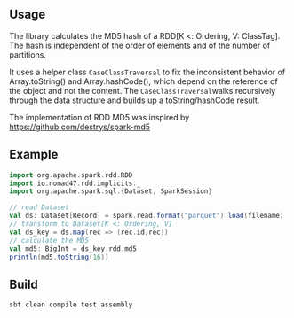 ## Usage

The library calculates the MD5 hash of a RDD[K <: Ordering, V: ClassTag]. The hash is independent of the order of elements and of the number of partitions. 

It uses a helper class ```CaseClassTraversal``` to fix the inconsistent behavior of Array.toString() and Array.hashCode(), which depend on the reference of the object and not the content. 
The ```CaseClassTraversal```walks recursively through the data structure and builds up a toString/hashCode result.

The implementation of RDD MD5 was inspired by https://github.com/destrys/spark-md5

## Example

```scala
import org.apache.spark.rdd.RDD
import io.nomad47.rdd.implicits._
import org.apache.spark.sql.{Dataset, SparkSession}

// read Dataset
val ds: Dataset[Record] = spark.read.format("parquet").load(filename)
// transform to Dataset[K <: Ordering, V]
val ds_key = ds.map(rec => (rec.id,rec))
// calculate the MD5
val md5: BigInt = ds_key.rdd.md5
println(md5.toString(16))
```

## Build 

```shell
sbt clean compile test assembly
``` 